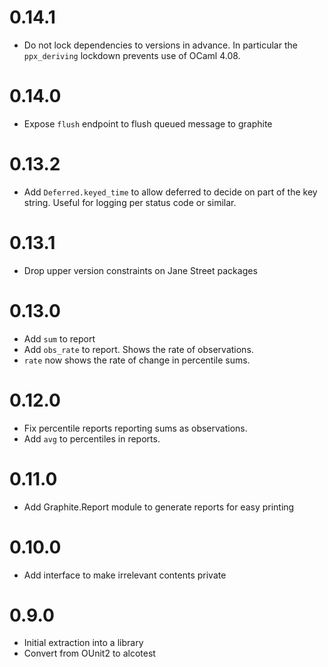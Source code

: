 0.14.1
======

* Do not lock dependencies to versions in advance. In particular the
  `ppx_deriving` lockdown prevents use of OCaml 4.08.

0.14.0
======

* Expose `flush` endpoint to flush queued message to graphite

0.13.2
======

* Add `Deferred.keyed_time` to allow deferred to decide on part of the key
  string. Useful for logging per status code or similar.

0.13.1
======

* Drop upper version constraints on Jane Street packages

0.13.0
======

* Add `sum` to report
* Add `obs_rate` to report. Shows the rate of observations.
* `rate` now shows the rate of change in percentile sums.

0.12.0
======

* Fix percentile reports reporting sums as observations.
* Add `avg` to percentiles in reports.

0.11.0
======

* Add Graphite.Report module to generate reports for easy printing

0.10.0
======

* Add interface to make irrelevant contents private

0.9.0
=====

* Initial extraction into a library
* Convert from OUnit2 to alcotest
